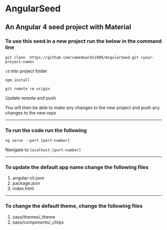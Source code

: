 # AngularSeed

## An Angular 4 seed project with Material

### To use this seed in a new project run the below in the command line

`git clone  https://github.com/samedwards1989/AngularSeed.git <your-project-name>`

`cd` into project folder

`npm install`

`git remote rm origin`

Update remote and push

You will then be able to make any changes to the new project and push any changes to the new repo

---

### To run the code run the following

`ng serve --port [port-number]`

Navigate to `localhost:[port-number]`

---

### To update the default app name change the following files

1. angular-cli.json
2. package.json
3. index.html

---

### To change the default theme, change the following files

1. sass/themes/_theme
2. sass/components/_chips
